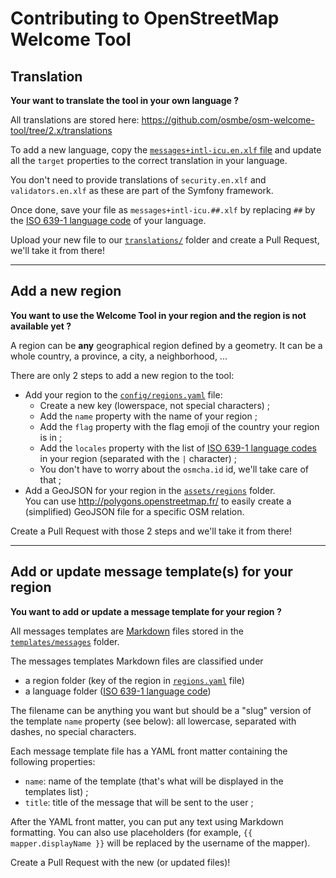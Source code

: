# Contributing to OpenStreetMap Welcome Tool

## Translation

**Your want to translate the tool in your own language ?**

All translations are stored here: <https://github.com/osmbe/osm-welcome-tool/tree/2.x/translations>

To add a new language, copy the [`messages+intl-icu.en.xlf` file](https://github.com/osmbe/osm-welcome-tool/blob/2.x/translations/messages%2Bintl-icu.en.xlf) and update all the `target` properties to the correct translation in your language.

You don't need to provide translations of `security.en.xlf` and `validators.en.xlf` as these are part of the Symfony framework.

Once done, save your file as `messages+intl-icu.##.xlf` by replacing `##` by the [ISO 639-1 language code](https://en.wikipedia.org/wiki/List_of_ISO_639-1_codes) of your language.

Upload your new file to our [`translations/`](https://github.com/osmbe/osm-welcome-tool/tree/2.x/translations) folder and create a Pull Request, we'll take it from there!

---

## Add a new region

**You want to use the Welcome Tool in your region and the region is not available yet ?**

A region can be **any** geographical region defined by a geometry. It can be a whole country, a province, a city, a neighborhood, ...

There are only 2 steps to add a new region to the tool:

- Add your region to the [`config/regions.yaml`](https://github.com/osmbe/osm-welcome-tool/blob/2.x/config/regions.yaml) file:
  - Create a new key (lowerspace, not special characters) ;
  - Add the `name` property with the name of your region ;
  - Add the `flag` property with the flag emoji of the country your region is in ;
  - Add the `locales` property with the list of [ISO 639-1 language codes](https://en.wikipedia.org/wiki/List_of_ISO_639-1_codes) in your region (separated with the `|` character) ;
  - You don't have to worry about the `osmcha.id` id, we'll take care of that ;
- Add a GeoJSON for your region in the [`assets/regions`](https://github.com/osmbe/osm-welcome-tool/tree/2.x/assets/regions) folder.  
You can use <http://polygons.openstreetmap.fr/> to easily create a (simplified) GeoJSON file for a specific OSM relation.

Create a Pull Request with those 2 steps and we'll take it from there!

---

## Add or update message template(s) for your region

**You want to add or update a message template for your region ?**

All messages templates are [Markdown](https://daringfireball.net/projects/markdown/) files stored in the [`templates/messages`](https://github.com/osmbe/osm-welcome-tool/tree/2.x/templates/messages) folder.

The messages templates Markdown files are classified under

- a region folder (key of the region in [`regions.yaml`](https://github.com/osmbe/osm-welcome-tool/blob/2.x/config/regions.yaml) file)
- a language folder ([ISO 639-1 language code](https://en.wikipedia.org/wiki/List_of_ISO_639-1_codes))

The filename can be anything you want but should be a "slug" version of the template `name` property (see below): all lowercase, separated with dashes, no special characters.

Each message template file has a YAML front matter containing the following properties:

- `name`: name of the template (that's what will be displayed in the templates list) ;
- `title`: title of the message that will be sent to the user ;

After the YAML front matter, you can put any text using Markdown formatting. You can also use placeholders (for example, `{{ mapper.displayName }}` will be replaced by the username of the mapper).

Create a Pull Request with the new (or updated files)!
